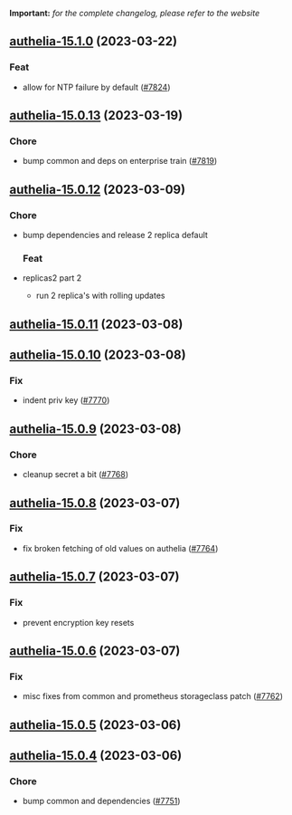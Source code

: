 **Important:**
*for the complete changelog, please refer to the website*




## [authelia-15.1.0](https://github.com/truecharts/charts/compare/authelia-15.0.13...authelia-15.1.0) (2023-03-22)

### Feat

- allow for NTP failure by default ([#7824](https://github.com/truecharts/charts/issues/7824))
  
  


## [authelia-15.0.13](https://github.com/truecharts/charts/compare/authelia-15.0.12...authelia-15.0.13) (2023-03-19)

### Chore

- bump common and deps on enterprise train ([#7819](https://github.com/truecharts/charts/issues/7819))
  
  


## [authelia-15.0.12](https://github.com/truecharts/charts/compare/authelia-15.0.11...authelia-15.0.12) (2023-03-09)

### Chore

- bump dependencies and release 2 replica default
  
  ### Feat

- replicas2 part 2
  - run 2 replica's with rolling updates
  
  


## [authelia-15.0.11](https://github.com/truecharts/charts/compare/authelia-15.0.10...authelia-15.0.11) (2023-03-08)




## [authelia-15.0.10](https://github.com/truecharts/charts/compare/authelia-15.0.9...authelia-15.0.10) (2023-03-08)

### Fix

- indent priv key ([#7770](https://github.com/truecharts/charts/issues/7770))
  
  


## [authelia-15.0.9](https://github.com/truecharts/charts/compare/authelia-15.0.8...authelia-15.0.9) (2023-03-08)

### Chore

- cleanup secret a bit ([#7768](https://github.com/truecharts/charts/issues/7768))
  
  


## [authelia-15.0.8](https://github.com/truecharts/charts/compare/authelia-15.0.7...authelia-15.0.8) (2023-03-07)

### Fix

- fix broken fetching of old values on authelia ([#7764](https://github.com/truecharts/charts/issues/7764))
  
  


## [authelia-15.0.7](https://github.com/truecharts/charts/compare/authelia-15.0.6...authelia-15.0.7) (2023-03-07)

### Fix

- prevent encryption key resets
  
  


## [authelia-15.0.6](https://github.com/truecharts/charts/compare/authelia-15.0.5...authelia-15.0.6) (2023-03-07)

### Fix

- misc fixes from common and prometheus storageclass patch ([#7762](https://github.com/truecharts/charts/issues/7762))
  
  


## [authelia-15.0.5](https://github.com/truecharts/charts/compare/authelia-15.0.4...authelia-15.0.5) (2023-03-06)




## [authelia-15.0.4](https://github.com/truecharts/charts/compare/authelia-15.0.3...authelia-15.0.4) (2023-03-06)

### Chore

- bump common and dependencies ([#7751](https://github.com/truecharts/charts/issues/7751))
  

